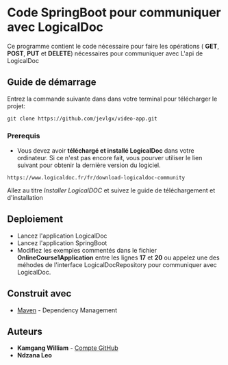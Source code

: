 # Code SpringBoot pour communiquer avec LogicalDoc

Ce programme contient le code nécessaire pour faire les opérations ( **GET**, **POST**, **PUT** et **DELETE**) nécessaires pour communiquer avec L'api de LogicalDoc

## Guide de démarrage

Entrez la commande suivante dans dans votre terminal pour télécharger le projet: 
```
git clone https://github.com/jevlgx/video-app.git
```
### Prerequis

* Vous devez avoir **téléchargé et installé LogicalDoc** dans votre ordinateur. Si ce n'est pas encore fait, vous pourver utiliser le lien suivant pour obtenir la dernière version du logiciel.
```
https://www.logicaldoc.fr/fr/download-logicaldoc-community
```
Allez au titre *Installer LogicalDOC* et suivez le guide de téléchargement et d'installation

## Deploiement

* Lancez l'application LogicalDoc
* Lancez l'application SpringBoot
* Modifiez les exemples commentés dans le fichier **OnlineCourse1Application** entre les lignes **17** et **20** ou appelez une des méhodes de l'interface LogicalDocRepository pour communiquer avec LogicalDoc.

## Construit avec

* [Maven](https://maven.apache.org/) - Dependency Management

## Auteurs

* **Kamgang William**  - [Compte GitHub](https://github.com/jevlgx)
* **Ndzana Leo**
